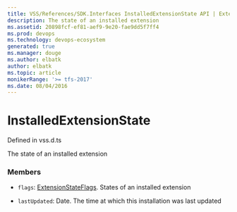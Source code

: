 ```yaml
---
title: VSS/References/SDK.Interfaces InstalledExtensionState API | Extensions for Azure DevOps Services
description: The state of an installed extension
ms.assetid: 20898fcf-ef81-aef9-9e20-fae9dd5f7ff4
ms.prod: devops
ms.technology: devops-ecosystem
generated: true
ms.manager: douge
ms.author: elbatk
author: elbatk
ms.topic: article
monikerRange: '>= tfs-2017'
ms.date: 08/04/2016
---
```


# InstalledExtensionState

Defined in vss.d.ts


The state of an installed extension 

### Members

* `flags`: [ExtensionStateFlags](../../../VSS/References/SDK_Interfaces/ExtensionStateFlags.md). States of an installed extension

* `lastUpdated`: Date. The time at which this installation was last updated

